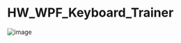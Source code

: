 # HW_WPF_Keyboard_Trainer

![image](https://github.com/Fazan4ik/HW_WPF_Keyboard_Trainer/assets/91279825/a4deccd9-d105-41cc-b540-247052f2e2a5)

